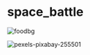 # space_battle


![foodbg](https://user-images.githubusercontent.com/105741410/182183369-ec4ce6ca-5d81-461e-abf9-e363f077e4ff.jpg)


![pexels-pixabay-255501](https://user-images.githubusercontent.com/105741410/182183435-0298e467-ac33-4402-b8e6-118d01a4e1ac.jpg)
